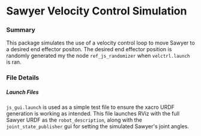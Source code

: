 # Sawyer Velocity Control Simulation

### Summary
This package simulates the use of a velocity control loop to move Sawyer to a desired end effector positon. The desired end effector position is randomly generated my the node `ref_js_randomizer` when `velctrl.launch` is ran.

### File Details
##### Launch Files
`js_gui.launch` is used as a simple test file to ensure the xacro URDF generation is working as intended. This file launches RViz with the full Sawyer URDF as the `robot_description`, along with the `joint_state_publisher` gui for setting the simulated Sawyer's joint angles.

